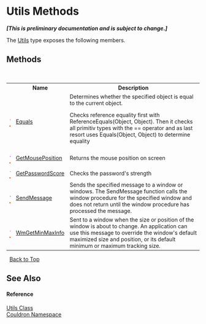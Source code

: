 # Utils Methods
 _**\[This is preliminary documentation and is subject to change.\]**_

The <a href="T_Couldron_Utils">Utils</a> type exposes the following members.


## Methods
&nbsp;<table><tr><th></th><th>Name</th><th>Description</th></tr><tr><td>![Public method](media/pubmethod.gif "Public method")![Static member](media/static.gif "Static member")</td><td><a href="M_Couldron_Utils_Equals">Equals</a></td><td>
Determines whether the specified object is equal to the current object. 

 Checks reference equality first with ReferenceEquals(Object, Object). Then it checks all primitiv types with the == operator and as last resort uses Equals(Object, Object) to determine equality</td></tr><tr><td>![Public method](media/pubmethod.gif "Public method")![Static member](media/static.gif "Static member")</td><td><a href="M_Couldron_Utils_GetMousePosition">GetMousePosition</a></td><td>
Returns the mouse position on screen</td></tr><tr><td>![Public method](media/pubmethod.gif "Public method")![Static member](media/static.gif "Static member")</td><td><a href="M_Couldron_Utils_GetPasswordScore">GetPasswordScore</a></td><td>
Checks the password's strength</td></tr><tr><td>![Public method](media/pubmethod.gif "Public method")![Static member](media/static.gif "Static member")</td><td><a href="M_Couldron_Utils_SendMessage">SendMessage</a></td><td>
Sends the specified message to a window or windows. The SendMessage function calls the window procedure for the specified window and does not return until the window procedure has processed the message.</td></tr><tr><td>![Public method](media/pubmethod.gif "Public method")![Static member](media/static.gif "Static member")</td><td><a href="M_Couldron_Utils_WmGetMinMaxInfo">WmGetMinMaxInfo</a></td><td>
Sent to a window when the size or position of the window is about to change. An application can use this message to override the window's default maximized size and position, or its default minimum or maximum tracking size.</td></tr></table>&nbsp;
<a href="#utils-methods">Back to Top</a>

## See Also


#### Reference
<a href="T_Couldron_Utils">Utils Class</a><br /><a href="N_Couldron">Couldron Namespace</a><br />